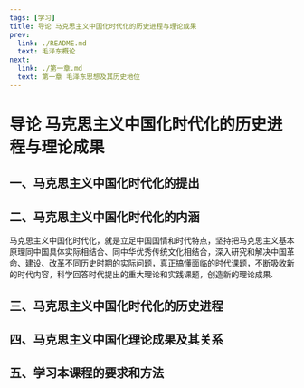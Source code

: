 ```yaml
---
tags: [学习]
title: 导论 马克思主义中国化时代化的历史进程与理论成果
prev: 
  link: ./README.md
  text: 毛泽东概论
next: 
  link: ./第一章.md
  text: 第一章 毛泽东思想及其历史地位
---
```


# 导论 马克思主义中国化时代化的历史进程与理论成果
## 一、马克思主义中国化时代化的提出
## 二、马克思主义中国化时代化的内涵
  马克思主义中国化时代化，就是立足中国国情和时代特点，坚持把马克思主义基本原理同中国具体实际相结合、同中华优秀传统文化相结合，深入研究和解决中国革命、建设、改革不同历史时期的实际问题，真正搞懂面临的时代课题，不断吸收新的时代内容，科学回答时代提出的重大理论和实践课题，创造新的理论成果.
## 三、马克思主义中国化时代化的历史进程
## 四、马克思主义中国化理论成果及其关系
## 五、学习本课程的要求和方法
